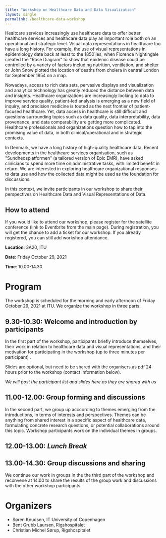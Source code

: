 ```yaml
---
title: "Workshop on Healthcare Data and Data Visualization"
layout: single
permalink: /healthcare-data-workshop
---
```


Healtcare services increasingly use healthcare data to offer better healthcare services and healthcare data play an important role both on an operational and strategic level. Visual data representations in healthcare too have a long history. For example, the use of visual representations in epidemiology date back at least to the 1850'ies, when Florence Nightingale created the "Rose Diagram" to show that epidemic disease could be controlled by a variety of factors including nutrition, ventilation, and shelter or John Snow plotted the location of deaths from cholera in central London for September 1854 on a map.

Nowadays, access to rich data sets, pervasive displays and visualization and analytics technology has greatly reduced the distance between data and insights. Healthcare organizations are increasingly looking to data to improve service quality, patient-led analysis is emerging as a new field of inquiry, and precision medicine is touted as the next frontier of patient-focused healthcare. Yet, data access in healthcare is still difficult and questions surrounding topics such as data quality, data interpretability, data provenance, and data comparability are getting more complicated. Healthcare professionals and organizations question how to tap into the promising value of data, in both clinical/operational and in strategic contexts.

In Denmark, we have a long history of high-quality healthcare data. Recent developments in the healthcare services organisation, such as "Sundhedsplatformen" (a tailored version of Epic EMR), have asked clinicians to spend more time on administrative tasks, with limited benefit in return. We are interested in exploring healthcare organizational responses to data use and how the collected data might be used as the foundation for discussions.
 
In this context, we invite participants in our workshop to share their perspectives on Healthcare Data and Visual Representations of Data.

## How to attend

If you would like to attend our workshop, please register for the satellite conference (link to Eventbrite from the main page). During registration, you will get the chance to add a ticket for our workshop. If you already registered, you can still add workshop attendance.

**Location**: 3A20, ITU

**Date**: Friday October 29, 2021

**Time**: 10.00-14.30

# Program

The workshop is scheduled for the morning and early afternoon of Friday October 29, 2021 at ITU. We organize the workshop in three parts. 

## 9.30-10.30: Welcome and introduction by participants

In the first part of the workshop, participants briefly introduce themselves, their work in relation to healthcare data and visual representations, and their motivation for participating in the workshop (up to three minutes per participant) . 

Slides are optional, but need to be shared with the organisers as pdf 24 hours prior to the workshop (contact information below). 

_We will post the participant list and slides here as they are shared with us_

## 11.00-12.00: Group forming and discussions

In the second part, we group up acccording to themes emerging from the introductions, in terms of interests and perspectives. Themes can be anything from shared interest in a specific aspect of healthcare data, formulating concrete research questions, or potential collaborations around this topic. Workshop participants work on the individual themes in groups.

## 12.00-13.00: _Lunch Break_

## 13.00-14.30: Group discussions and sharing
We continue our work in groups in the the third part of the workshop and reconvene at 14.00 to share the results of the group work and discussions with the other workshop participants.

# Organizers
* Søren Knudsen, IT University of Copenhagen
* Bent Grubb Laursen, Rigshospitalet
* Christian Michel Sørup, Rigshospitalet
